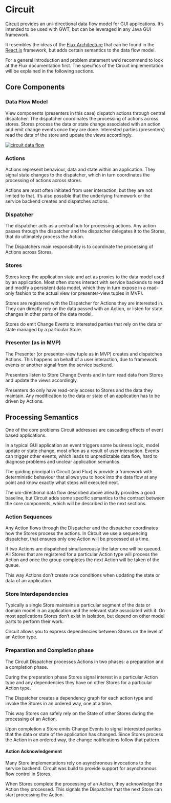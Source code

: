 # Circuit 

[Circuit][1] provides an uni-directional data flow model for GUI applications. It&#8217;s intended to be used with GWT, but can be leveraged in any Java GUI framework. 

It resembles the ideas of the [Flux Architecture][2] that can be found in the [React.js][3] framework, but adds certain semantics to the data flow model.

For a general introduction and problem statement we&#8217;d recommend to look at the Flux documentation first. The specifics of the Circuit implementation will be explained in the following sections.

## <a class="anchor" href="#core-components" name="user-content-core-components"></a>Core Components

### <a class="anchor" href="#data-flow-model" name="user-content-data-flow-model"></a>Data Flow Model

View components (presenters in this case) dispatch actions through central dispatcher. The dispatcher coordinates the processing of actions across stores. Stores process the data or state change associated with an action and emit change events once they are done. Interested parties (presenters) read the data of the store and update the views accordingly.

[<img src="http://hbraun.info/wp-content/uploads/2014/07/circuit-300x227.png" alt="circuit data flow" class="aligncenter size-large wp-image-510" />][4]

### <a class="anchor" href="#actions" name="user-content-actions"></a>Actions

Actions represent behaviour, data and state within an application. They signal state changes to the dispatcher, which in turn coordinates the processing of actions across stores.

Actions are most often initiated from user interaction, but they are not limited to that. It&#8217;s also possible that the underlying framework or the service backend creates and dispatches actions.

### <a class="anchor" href="#dispatcher" name="user-content-dispatcher"></a>Dispatcher

The dispatcher acts as a central hub for processing actions. Any action passes through the dispatcher and the dispatcher delegates it to the Stores, that do ultimately process the Action.

The Dispatchers main responsibility is to coordinate the processing of Actions across Stores.

### <a class="anchor" href="#stores" name="user-content-stores"></a>Stores

Stores keep the application state and act as proxies to the data model used by an application. Most often stores interact with service backends to read and modify a persistent data model, which they in turn expose in a read-only fashion to the actual view (or presenter-view tuples in MVP).

Stores are registered with the Dispatcher for Actions they are interested in. They can directly rely on the data passed with an Action, or listen for state changes in other parts of the data model.

Stores do emit Change Events to interested parties that rely on the data or state managed by a particular Store.

### <a class="anchor" href="#presenter-as-in-mvp" name="user-content-presenter-as-in-mvp"></a>Presenter (as in MVP)

The Presenter (or presenter-view tuple as in MVP) creates and dispatches Actions. This happens on behalf of a user interaction, due to framework events or another signal from the service backend.

Presenters listen to Store Change Events and in turn read data from Stores and update the views accordingly.

Presenters do only have read-only access to Stores and the data they maintain. Any modification to the data or state of an application has to be driven by Actions.

## <a class="anchor" href="#processing-semantics" name="user-content-processing-semantics"></a>Processing Semantics

One of the core problems Circuit addresses are cascading effects of event based applications.

In a typical GUI application an event triggers some business logic, model update or state change, most often as a result of user interaction. Events can trigger other events, which leads to unpredictable data flow, hard to diagnose problems and unclear application semantics.

The guiding principal in Circuit (and Flux) is provide a framework with deterministic behaviour that allows you to hook into the data flow at any point and know exactly what steps will executed next.

The uni-directional data flow described above already provides a good baseline, but Circuit adds some specific semantics to the contract between the core components, which will be described in the next sections.

### <a class="anchor" href="#action-sequences" name="user-content-action-sequences"></a>Action Sequences

Any Action flows through the Dispatcher and the dispatcher coordinates how the Stores process the actions. In Circuit we use a sequencing dispatcher, that ensures only one Action will be processed at a time.

If two Actions are dispatched simultaneously the later one will be queued. All Stores that are registered for a particular Action type will process the Action and once the group completes the next Action will be taken of the queue.

This way Actions don&#8217;t create race conditions when updating the state or data of an application.

### <a class="anchor" href="#store-interdependencies" name="user-content-store-interdependencies"></a>Store Interdependencies

Typically a single Store maintains a particular segment of the data or domain model in an application and the relevant state associated with it. On most applications Stores don&#8217;t exist in isolation, but depend on other model parts to perform their work.

Circuit allows you to express dependencies between Stores on the level of an Action type.

### <a class="anchor" href="#preparation-and-completion-phase" name="user-content-preparation-and-completion-phase"></a>Preparation and Completion phase

The Circuit Dispatcher processes Actions in two phases: a preparation and a completion phase.

During the preparation phase Stores signal interest in a particular Action type and any dependencies they have on other Stores for a particular Action type.

The Dispatcher creates a dependency graph for each action type and invoke the Stores in an ordered way, one at a time.

This way Stores can safely rely on the State of other Stores during the processing of an Action.

Upon completion a Store emits Change Events to signal interested parties that the data or state of the application has changed. Since Stores process the Action in an ordered way, the change notifications follow that pattern.

#### <a class="anchor" href="#action-acknowledgement" name="user-content-action-acknowledgement"></a>Action Acknowledgement

Many Store implementations rely on asynchronous invocations to the service backend. Circuit was build to provide support for asynchronous flow control in Stores.

When Stores complete the processing of an Action, they acknowledge the Action they processed. This signals the Dispatcher that the next Store can start processing the Action.  


[1]: https://github.com/hal/circuit
[2]: http://facebook.github.io/react/docs/flux-overview.html
[3]: http://facebook.github.io/react/index.html
[4]: http://hbraun.info/wp-content/uploads/2014/07/circuit.png
